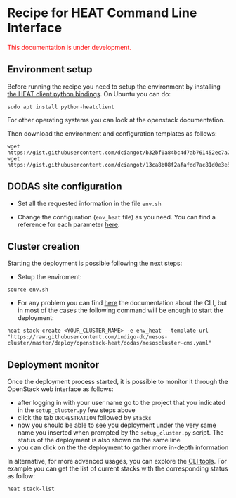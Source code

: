 # Recipe for HEAT Command Line Interface

<span style="color:red"> This documentation is under development. </span>

## Environment setup 
Before running the recipe you need to setup the environment by installing [the HEAT client python bindings](https://docs.openstack.org/python-heatclient/latest/index.html). On Ubuntu you can do: 
```
sudo apt install python-heatclient
```
For other operating systems you can look at the openstack documentation.


Then download the environment and configuration templates as follows:
```
wget https://gist.githubusercontent.com/dciangot/b32bf0a84bc4d7ab761452ec7a2d9815/raw/c0e9417ffc1a9af3805cca5a3c7b7a2a6694fc87/env.sh
wget https://gist.githubusercontent.com/dciangot/13ca8b08f2afafdd7ac81d0e3e549cdc/raw/8b55b1e272976cf29e7dd4e044814fabb1638091/env_heat
```

## DODAS site configuration

* Set all the requested information in the file `env.sh`

* Change the configuration (`env_heat` file) as you need. You can find a reference for each parameter [here](config-ref-HEAT.md).


## Cluster creation
Starting the deployment is possible following the next steps:

* Setup the enviroment:
```
source env.sh
```

* For any problem you can find [here](https://docs.openstack.org/python-heatclient/latest/man/heat.html) the documentation about the CLI, but in most of the cases the following command will be enough to start the deployment:
```
heat stack-create <YOUR_CLUSTER_NAME> -e env_heat --template-url "https://raw.githubusercontent.com/indigo-dc/mesos-cluster/master/deploy/openstack-heat/dodas/mesoscluster-cms.yaml"
```

## Deployment monitor
Once the deployment process started, it is possible to monitor it through the OpenStack web interface as follows:

* after logging in with your user name go to the project that you indicated in the `setup_cluster.py` few steps above
* click the tab `ORCHESTRATION` followed by `Stacks`
* now you should be able to see you deployment under the very same name you inserted when prompted by the `setup_cluster.py` script. The status of the deployment is also shown on the same line
* you can click on the the deployment to gather more in-depth information

In alternative, for more advanced usages, you can explore the [CLI tools](https://docs.openstack.org/python-heatclient/latest/man/heat.html). For example you can get the list of current stacks with the corresponding status as follow:

````
heat stack-list
````
